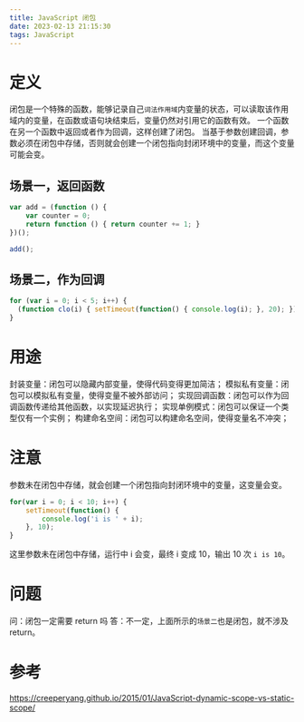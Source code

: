 ```yaml
---
title: JavaScript 闭包
date: 2023-02-13 21:15:30
tags: JavaScript
---
```


# 定义

闭包是一个特殊的函数，能够记录自己`词法作用域`内变量的状态，可以读取该作用域内的变量，在函数或语句块结束后，变量仍然对引用它的函数有效。
一个函数在另一个函数中返回或者作为回调，这样创建了闭包。
当基于参数创建回调，参数必须在闭包中存储，否则就会创建一个闭包指向封闭环境中的变量，而这个变量可能会变。

## 场景一，返回函数

```JavaScript
var add = (function () {
    var counter = 0;
    return function () { return counter += 1; }
})();

add();
```

## 场景二，作为回调

```JavaScript
for (var i = 0; i < 5; i++) {
  (function clo(i) { setTimeout(function() { console.log(i); }, 20); })(i);
}
```

# 用途

封装变量：闭包可以隐藏内部变量，使得代码变得更加简洁；
模拟私有变量：闭包可以模拟私有变量，使得变量不被外部访问；
实现回调函数：闭包可以作为回调函数传递给其他函数，以实现延迟执行；
实现单例模式：闭包可以保证一个类型仅有一个实例；
构建命名空间：闭包可以构建命名空间，使得变量名不冲突；

# 注意

参数未在闭包中存储，就会创建一个闭包指向封闭环境中的变量，这变量会变。

```JavaScript
for(var i = 0; i < 10; i++) {
    setTimeout(function() {
        console.log('i is ' + i);
    }, 10);
}
```

这里参数未在闭包中存储，运行中 i 会变，最终 i 变成 10，输出 10 次 `i is 10`。

# 问题

问：闭包一定需要 return 吗
答：不一定，上面所示的`场景二`也是闭包，就不涉及 return。

# 参考

https://creeperyang.github.io/2015/01/JavaScript-dynamic-scope-vs-static-scope/
